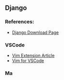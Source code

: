 ## Django
### References:
* [Django Download Page](https://www.djangoproject.com/download/)


### VSCode
* [Vim Extension Article](https://revelry.co/vim-vs-code/)
* [Vim for VSCode](https://marketplace.visualstudio.com/items?itemName=vscodevim.vim)

### Ma
<!--stackedit_data:
eyJoaXN0b3J5IjpbMTE3Mjc1MzczNiwtOTAzOTE5NDI3XX0=
-->